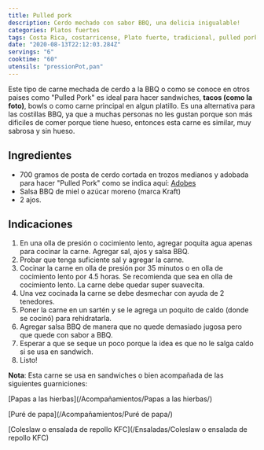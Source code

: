 ```yaml
---
title: Pulled pork
description: Cerdo mechado con sabor BBQ, una delicia inigualable!
categories: Platos fuertes
tags: Costa Rica, costarricense, Plato fuerte, tradicional, pulled pork, cerdo, bbq
date: "2020-08-13T22:12:03.284Z"
servings: "6"
cooktime: "60"
utensils: "pressionPot,pan"
---
```

Este tipo de carne mechada de cerdo a la BBQ o como se conoce en otros paises como "Pulled Pork" es ideal para hacer sandwiches, **tacos (como la foto)**, bowls o como carne principal en algun platillo. Es una alternativa para las costillas BBQ, ya que a muchas personas no les gustan porque son más dificiles de comer porque tiene hueso, entonces esta carne es similar, muy sabrosa y sin hueso.

## Ingredientes

- 700 gramos de posta de cerdo cortada en trozos medianos y adobada para hacer "Pulled Pork" como se indica aquí: [Adobes](/Adobes/#pulled-pork)
- Salsa BBQ de miel o azúcar moreno (marca Kraft)
- 2 ajos.

## Indicaciones

1. En una olla de presión o cocimiento lento, agregar poquita agua apenas para cocinar la carne. Agregar sal, ajos y salsa BBQ.
2. Probar que tenga suficiente sal y agregar la carne.
3. Cocinar la carne en olla de presión por 35 minutos o en olla de cocimiento lento por 4.5 horas. Se recomienda que sea en olla de cocimiento lento. La carne debe quedar super suavecita.
4. Una vez cocinada la carne se debe desmechar con ayuda de 2 tenedores.
5. Poner la carne en un sartén y se le agrega un poquito de caldo (donde se cocinó) para rehidratarla.
6. Agregar salsa BBQ de manera que no quede demasiado jugosa pero que quede con sabor a BBQ.
7. Esperar a que se seque  un poco porque la idea es que no le salga caldo si se usa en sandwich.
8. Listo!

**Nota**: Esta carne se usa en sandwiches o bien acompañada de las siguientes guarniciones:

[Papas a las hierbas](/Acompañamientos/Papas a las hierbas/)

[Puré de papa](/Acompañamientos/Puré de papa/)

[Coleslaw o ensalada de repollo KFC](/Ensaladas/Coleslaw o ensalada de repollo KFC)
